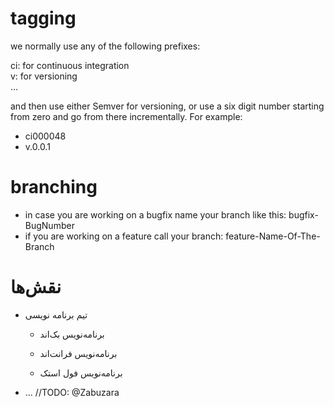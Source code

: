 # tagging
we normally use any of the following prefixes: 
    
ci: for continuous integration  
v: for versioning  
...

and then use either Semver for versioning, or use a six digit number starting from zero and go from there incrementally. For example:  
- ci000048  
- v.0.0.1  

# branching
- in case you are working on a bugfix name your branch like this: bugfix-BugNumber  
- if you are working on a feature call your branch: feature-Name-Of-The-Branch

<h1 dir="rtl" align="left">نقش‌ها</h1>
<ul>
    <li>تیم برنامه نویسی
        <ul>
            <li>
                <p dir="rtl" align="left">برنامه‌نویس بک‌اند</p>
            </li>
            <li>
                <p dir="rtl" align="left">برنامه‌نویس فرانت‌اند</p>
            </li>
            <li>
                <p dir="rtl" align="left">برنامه‌نویس فول استک</p>
            </li>
        </ul>
    </li>
</ul>

  - ... //TODO: @Zabuzara
